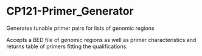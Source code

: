 # CP121-Primer_Generator

Generates tunable primer pairs for lists of genomic regions

Accepts a BED file of genomic regions as well as primer characteristics and returns table of primers fitting the qualifications.
